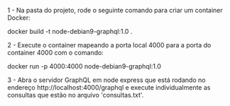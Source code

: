 1 - Na pasta do projeto, rode o seguinte comando para criar um container Docker:

docker build -t node-debian9-graphql:1.0 .

2 - Execute o container mapeando a porta local 4000 para a porta do container 4000 com o comando:

docker run -p 4000:4000 node-debian9-graphql:1.0

3 - Abra o servidor GraphQL em node express que está rodando no endereço http://localhost:4000/graphql
e execute individualmente as consultas que estão no arquivo 'consultas.txt'.
